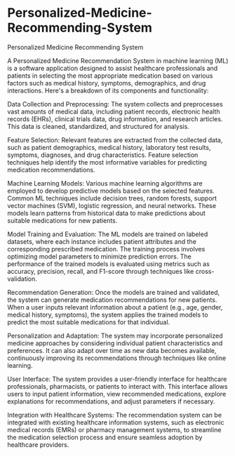 # Personalized-Medicine-Recommending-System
Personalized Medicine Recommending System 

A Personalized Medicine Recommendation System in machine learning (ML) is a software application designed to assist healthcare professionals and patients in selecting the most appropriate medication based on various factors such as medical history, symptoms, demographics, and drug interactions. Here's a breakdown of its components and functionality:

Data Collection and Preprocessing: The system collects and preprocesses vast amounts of medical data, including patient records, electronic health records (EHRs), clinical trials data, drug information, and research articles. This data is cleaned, standardized, and structured for analysis.

Feature Selection: Relevant features are extracted from the collected data, such as patient demographics, medical history, laboratory test results, symptoms, diagnoses, and drug characteristics. Feature selection techniques help identify the most informative variables for predicting medication recommendations.

Machine Learning Models: Various machine learning algorithms are employed to develop predictive models based on the selected features. Common ML techniques include decision trees, random forests, support vector machines (SVM), logistic regression, and neural networks. These models learn patterns from historical data to make predictions about suitable medications for new patients.

Model Training and Evaluation: The ML models are trained on labeled datasets, where each instance includes patient attributes and the corresponding prescribed medication. The training process involves optimizing model parameters to minimize prediction errors. The performance of the trained models is evaluated using metrics such as accuracy, precision, recall, and F1-score through techniques like cross-validation.

Recommendation Generation: Once the models are trained and validated, the system can generate medication recommendations for new patients. When a user inputs relevant information about a patient (e.g., age, gender, medical history, symptoms), the system applies the trained models to predict the most suitable medications for that individual.

Personalization and Adaptation: The system may incorporate personalized medicine approaches by considering individual patient characteristics and preferences. It can also adapt over time as new data becomes available, continuously improving its recommendations through techniques like online learning.

User Interface: The system provides a user-friendly interface for healthcare professionals, pharmacists, or patients to interact with. This interface allows users to input patient information, view recommended medications, explore explanations for recommendations, and adjust parameters if necessary.

Integration with Healthcare Systems: The recommendation system can be integrated with existing healthcare information systems, such as electronic medical records (EMRs) or pharmacy management systems, to streamline the medication selection process and ensure seamless adoption by healthcare providers.
